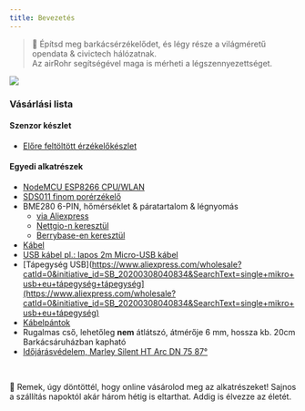 ```yaml
---
title: Bevezetés
---
```

> 🚧 Építsd meg barkácsérzékelődet, és légy része a világméretű opendata & civictech hálózatnak. <br> Az airRohr segítségével maga is mérheti a légszennyezettséget.


<img src="../docs/airrohr/particulate-matter-air-quality-sensor-kit.jpeg" loading="lazy"/>

### Vásárlási lista
#### Szenzor készlet
* [Előre feltöltött érzékelőkészlet](https://nettigo.eu/products/luftdaten-org-pl-kit-sds011-bme280)

#### Egyedi alkatrészek
* [NodeMCU ESP8266 CPU/WLAN](https://www.aliexpress.com/wholesale?groupsort=1&SortType=price_asc&SearchText=nodemcu+v3+esp8266+ch340)
* [SDS011 finom porérzékelő](http://www.aliexpress.com/wholesale?groupsort=1&SortType=price_asc&SearchText=sds011)
* BME280 6-PIN, hőmérséklet & páratartalom & légnyomás
  - [via Aliexpress](https://www.aliexpress.com/wholesale?catId=0&initiative_id=SB_20200308040440&SearchText=bme280+-5V+%2B3.3V)
  - [Nettgio-n keresztül](https://nettigo.eu/products/module-pressure-humidity-and-temperature-sensor-bosch-bme280)
  - [Berrybase-en keresztül](https://www.berrybase.de/bauelemente/sensoren-module/feuchtigkeit/bme680-breakout-board-4in1-sensor-f-252-r-temperatur-luftfeuchtigkeit-luftdruck-und-luftg-252-t)
* [Kábel](http://www.aliexpress.com/wholesale?groupsort=1&SortType=price_asc&SearchText=Dupont+kábel+20cm+női-női)
* [USB kábel pl.: lapos 2m Micro-USB kábel](https://www.aliexpress.com/wholesale?catId=0&initiative_id=SB_20200308040708&SearchText=micro+usb+lapos+kábel+2m)
* [Tápegység USB](https://www.aliexpress.com/wholesale?catId=0&initiative_id=SB_20200308040834&SearchText=single+mikro+usb+eu+tápegység+tápegység](https://www.aliexpress.com/wholesale?catId=0&initiative_id=SB_20200308040834&SearchText=single+mikro+usb+eu+tápegység)
* [Kábelpántok](https://www.aliexpress.com/wholesale?catId=0&initiative_id=SB_20200308040852&SearchText=cable+pántok)
* Rugalmas cső, lehetőleg **nem** átlátszó, átmérője 6 mm, hossza kb. 20cm Barkácsáruházban kapható
* [Időjárásvédelem, Marley Silent HT Arc DN 75 87°](https://www.bauhaus.info/rohrsysteme/marley-ht-bogen-/p/13625028)


<br>

🙌 Remek, úgy döntöttél, hogy online vásárolod meg az alkatrészeket!
Sajnos a szállítás napoktól akár három hétig is eltarthat.
Addig is élvezze az életét️.

